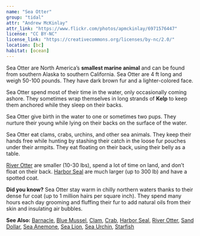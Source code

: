 ```yaml
---
name: "Sea Otter"
group: "tidal"
attr: "Andrew McKinlay"
attr_link: "https://www.flickr.com/photos/apmckinlay/6971576447"
license: "CC BY-NC"
license_link: "https://creativecommons.org/licenses/by-nc/2.0/"
location: [bc]
habitat: [ocean]
---
```

Sea Otter are North America’s **smallest marine animal** and can be found from southern Alaska to southern California. Sea Otter are 4 ft long and weigh 50-100 pounds. They have dark brown fur and a lighter-colored face.

Sea Otter spend most of their time in the water, only occasionally coming ashore. They sometimes wrap themselves in long strands of __Kelp__ to keep them anchored while they sleep on their backs.

Sea Otter give birth in the water to one or sometimes two pups. They nurture their young while lying on their backs on the surface of the water.

Sea Otter eat clams, crabs, urchins, and other sea animals. They keep their hands free while hunting by stashing their catch in the loose fur pouches under their armpits. They eat floating on their back, using their belly as a table.

[River Otter](/{{section}}/rivotter) are smaller (10-30 lbs), spend a lot of time on land, and don’t float on their back. [Harbor Seal](/{{section}}/harbseal) are much larger (up to 300 lb) and have a spotted coat.

**Did you know?** Sea Otter stay warm in chilly northern waters thanks to their dense fur coat (up to 1 million hairs per square inch).  They spend many hours each day grooming and fluffing their fur to add natural oils from their skin and insulating air bubbles.

<!-- generated, do not edit -->
**See Also:**
[Barnacle](/{{section}}/barnacle),
[Blue Mussel](/{{section}}/blumussel),
[Clam](/{{section}}/clam),
[Crab](/{{section}}/crab),
[Harbor Seal](/{{section}}/harbseal),
[River Otter](/{{section}}/rivotter),
[Sand Dollar](/{{section}}/sandolr),
[Sea Anemone](/{{section}}/seaanem),
[Sea Lion](/{{section}}/sealion),
[Sea Urchin](/{{section}}/seaurch),
[Starfish](/{{section}}/starfish)
